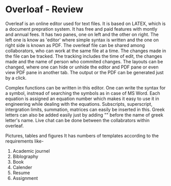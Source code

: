 # Overloaf - Review

Overleaf is an online editor used for text files. It is based on LATEX, which is a document prepration system. It has free and paid features with montly and annual fees. It has two panes, one on left and the other on right. The left one is know as 'editor' where simple syntax is written and the one on right side is known as PDF. The overleaf file can be shared among collaborators, who can work at the same file at a time. The changes made in the file can be tracked. The tracking includes the time of edit, the changes made and the name of person who commited changes. The layouts can be changed, where one can hide or unhide the editor and PDF pane or even view PDF pane in another tab. The output or the PDF can be generated just by a click. 

Complex functions can be written in this editor. One can write the syntax for a symbol, instread of searching the symbols as in case of MS Word. Each equation is assigned an equation number which makes it easy to use it in engineering while dealing with the equations. Subscripts, superscript, intergration limits, summation, matrices  can easily be inserted in this. Greek letters can also be added easily just by adding "\" before the name of greek letter's name. Live chat can be done between the collabrators within overleaf.

Pictures, tables and figures It has numbers of templates according to the requirements like-
1. Academic journel
1. Biblography
1. Book
1. Calender
1. Resume
1. Assignment
